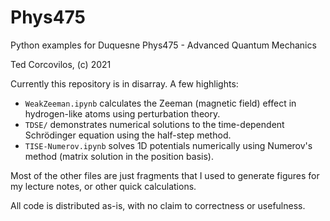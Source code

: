 # Phys475
Python examples for Duquesne Phys475 - Advanced Quantum Mechanics

Ted Corcovilos, (c) 2021

Currently this repository is in disarray. A few highlights:

* `WeakZeeman.ipynb` calculates the Zeeman (magnetic field) effect in hydrogen-like atoms using perturbation theory.
* `TDSE/` demonstrates numerical solutions to the time-dependent Schrödinger equation using the half-step method.
* `TISE-Numerov.ipynb` solves 1D potentials numerically using Numerov's method (matrix solution in the position basis).

Most of the other files are just fragments that I used to generate figures for my lecture notes, or other quick calculations.

All code is distributed as-is, with no claim to correctness or usefulness.
